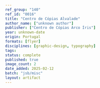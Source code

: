 ```yaml
---
ref_group: "140"
ref_id: "0016"
title: "Centro de Cópias Alvalade"
author_name: ["unknown author"]
publisher: ["Centro de Cópias Arco Íris"]
year: unknown-date
origin: Portugal
formats: [flyer]
disciplines: [graphic-design, typography]
tags:
status: complete
published: true
image_count: 2
date_added: 2025-02-12
batch: "jsb/misc"
layout: artifact
---
```

